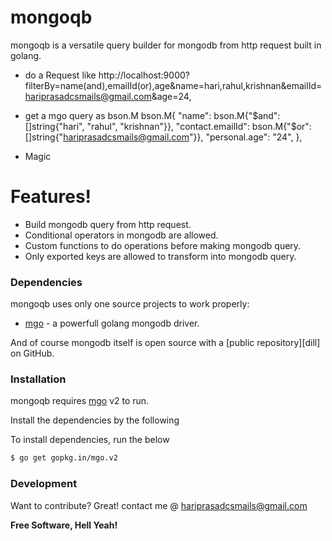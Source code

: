 # mongoqb

mongoqb is a versatile query builder for mongodb from http request built in golang.  

  - do a Request like http://localhost:9000?filterBy=name(and),emailId(or),age&name=hari,rahul,krishnan&emailId=hariprasadcsmails@gmail.com&age=24,

  - get a mgo query as bson.M
  bson.M{
				"name":            bson.M{"$and": []string{"hari", "rahul", "krishnan"}},
				"contact.emailId": bson.M{"$or": []string{"hariprasadcsmails@gmail.com"}},
				"personal.age":    "24",
			},
  - Magic

# Features!
  - Build mongodb query from http request. 
  - Conditional operators in mongodb are allowed. 
  - Custom functions to do operations before making mongodb query.
  - Only exported keys are allowed to transform into mongodb query. 

### Dependencies
mongoqb uses only one source projects to work properly:
* [mgo] - a powerfull golang mongodb driver. 


And of course mongodb itself is open source with a [public repository][dill]
 on GitHub.

### Installation
mongoqb requires [mgo](https://labix.org/mgo) v2 to run.

Install the dependencies by the following

To install dependencies, run the below 

```sh
$ go get gopkg.in/mgo.v2
```

### Development

Want to contribute? Great!
contact me @ hariprasadcsmails@gmail.com

**Free Software, Hell Yeah!**

[//]: # (These are reference links used in the body of this note and get stripped out when the markdown processor does its job. There is no need to format nicely because it shouldn't be seen. Thanks SO - http://stackoverflow.com/questions/4823468/store-comments-in-markdown-syntax)

   [mgo]: <http://labix.org/mgo>
